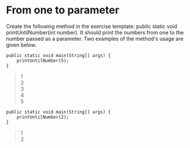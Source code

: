 # From one to parameter
Create the following method in the exercise template: public static void printUntilNumber(int number). It should print the numbers from one to the number passed as a parameter. Two examples of the method's usage are given below.

```
public static void main(String[] args) {
    printUntilNumber(5);
}
```

>1 <br>
2 <br>
3 <br>
4 <br> 
5<br>

```
public static void main(String[] args) {
    printUntilNumber(2);
}
```
>1 <br>
> 2


